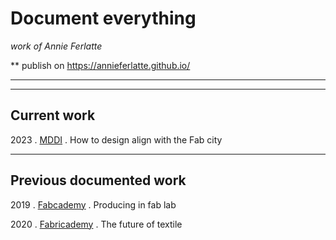 # Document everything 
*work of Annie Ferlatte*

** publish on https://annieferlatte.github.io/

<hr>
<hr>

## Current work
2023  . [MDDI](https://annieferlatte.github.io/) . How to design align with the Fab city

<hr>

## Previous documented work
2019 . [Fabcademy](http://fabacademy.org/2019/labs/echofab/students/annie-ferlatte/) . Producing in fab lab

2020 . [Fabricademy](https://class.textile-academy.org/2021/annie.ferlatte/index.html) . The future of textile